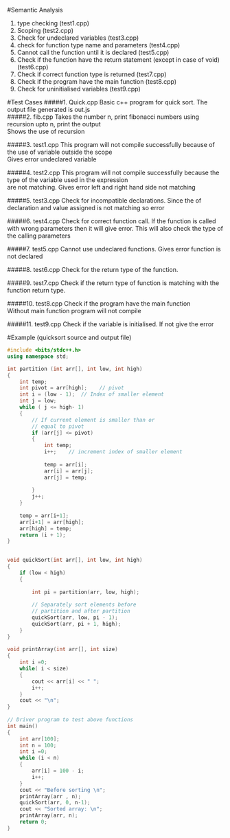 
#Semantic Analysis

1. type checking (test1.cpp)
2. Scoping (test2.cpp) 
3. Check for undeclared variables (test3.cpp) 
4. check for function type name and parameters (test4.cpp)  
5. Cannot call the function until it is declared  (test5.cpp)
6. Check if the function have the return statement (except in case of void) (test6.cpp)  
7. Check if correct function type is returned (test7.cpp)
8. Check if the program have the main function  (test8.cpp)
9. Check for uninitialised variables  (test9.cpp)

#Test Cases
#####1. Quick.cpp
Basic c++ program for quick sort. The output file generated is out.js   
#####2. fib.cpp
Takes the number n, print fibonacci numbers using recursion upto n, print the output  
Shows the use of recursion  

#####3. test1.cpp 
This program will not compile successfully because of the use of variable outside the scope  
Gives error undeclared variable  

#####4. test2.cpp 
This program will not compile successfully because the type of the variable used in the expression  
are not matching. Gives error left and right hand side not matching  

#####5. test3.cpp
Check for incompatible declarations. Since the of declaration and value assigned is not matching so error   

#####6. test4.cpp
Check for correct function call. If the function is called with wrong parameters then it will give error. This will also check the type of the calling parameters  

#####7. test5.cpp
Cannot use undeclared functions. Gives error function is not declared

#####8. test6.cpp
Check for the return type of the function.

#####9. test7.cpp
Check if the return type of function is matching with the function return type.  

#####10. test8.cpp 
Check if the program have the main function  
Without main function program will not compile  

#####11. test9.cpp
Check if the variable is initialised. If not give the error

#Example (quicksort source and output file)
```c++
#include <bits/stdc++.h>
using namespace std;  

int partition (int arr[], int low, int high) 
{
    int temp;
    int pivot = arr[high];    // pivot 
    int i = (low - 1);  // Index of smaller element 
    int j = low;
    while ( j <= high- 1) 
    { 
        // If current element is smaller than or 
        // equal to pivot 
        if (arr[j] <= pivot) 
        {
            int temp;
            i++;    // increment index of smaller element
            
            temp = arr[i];
            arr[i] = arr[j];
            arr[j] = temp;
             
        } 
        j++;
    } 
    
    temp = arr[i+1];
    arr[i+1] = arr[high];
    arr[high] = temp;
    return (i + 1); 
} 
  

void quickSort(int arr[], int low, int high) 
{ 
    if (low < high) 
    { 
      
        int pi = partition(arr, low, high); 
  
        // Separately sort elements before 
        // partition and after partition 
        quickSort(arr, low, pi - 1); 
        quickSort(arr, pi + 1, high); 
    } 
} 
  
void printArray(int arr[], int size) 
{ 
    int i =0; 
    while( i < size)
    { 
        cout << arr[i] << " "; 
        i++;
    }
    cout << "\n";
} 
  
// Driver program to test above functions 
int main() 
{ 
    int arr[100]; 
    int n = 100; 
    int i =0;
    while (i < n)
    {
        arr[i] = 100 - i;
        i++;
    }
    cout << "Before sorting \n";
    printArray(arr , n);
    quickSort(arr, 0, n-1); 
    cout << "Sorted array: \n"; 
    printArray(arr, n); 
    return 0; 
} 

```